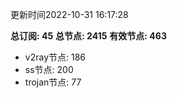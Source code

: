更新时间2022-10-31 16:17:28

**总订阅: 45**
**总节点: 2415**
**有效节点: 463**
- v2ray节点: 186
- ss节点: 200
- trojan节点: 77
